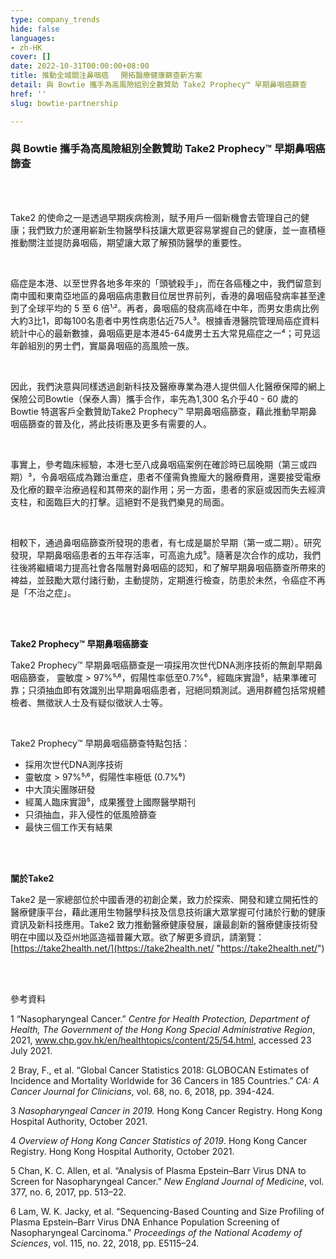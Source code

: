 ```yaml
---
type: company_trends
hide: false
languages:
- zh-HK
cover: []
date: 2022-10-31T00:00:00+08:00
title: 推動全城關注鼻咽癌 　開拓醫療健康篩查新方案
detail: 與 Bowtie 攜手為高風險組別全數贊助 Take2 Prophecy™ 早期鼻咽癌篩查
href: ''
slug: bowtie-partnership

---
```

### **與 Bowtie 攜手為高風險組別全數贊助 Take2 Prophecy™ 早期鼻咽癌篩查**

<br/>

<br/>

Take2 的使命之一是透過早期疾病檢測，賦予用戶一個新機會去管理自己的健康；我們致力於運用嶄新生物醫學科技讓大眾更容易掌握自己的健康，並一直積極推動關注並提防鼻咽癌，期望讓大眾了解預防醫學的重要性。

<br/>

癌症是本港、以至世界各地多年來的「頭號殺手」，而在各癌種之中，我們留意到南中國和東南亞地區的鼻咽癌病患數目位居世界前列，香港的鼻咽癌發病率甚至達到了全球平均的 5 至 6 倍¹˒²。再者，鼻咽癌的發病高峰在中年，而男女患病比例大約3比1，即每100名患者中男性病患佔近75人³。根據香港醫院管理局癌症資料統計中心的最新數據，鼻咽癌更是本港45-64歲男士五大常見癌症之一⁴；可見這年齡組別的男士們，實屬鼻咽癌的高風險一族。

<br/>

因此，我們決意與同樣透過創新科技及醫療專業為港人提供個人化醫療保障的網上保險公司Bowtie（保泰人壽）攜手合作，率先為1,300 名介乎40 - 60 歲的Bowtie 特選客戶全數贊助Take2 Prophecy™ 早期鼻咽癌篩查，藉此推動早期鼻咽癌篩查的普及化，將此技術惠及更多有需要的人。

<br/>

事實上，參考臨床經驗，本港七至八成鼻咽癌案例在確診時已屆晚期（第三或四期）³，令鼻咽癌成為難治重症，患者不僅需負擔龐大的醫療費用，還要接受電療及化療的艱辛治療過程和其帶來的副作用；另一方面，患者的家庭或因而失去經濟支柱，和面臨巨大的打擊。這絕對不是我們樂見的局面。

<br/>

相較下，通過鼻咽癌篩查所發現的患者，有七成是屬於早期（第一或二期）。研究發現，早期鼻咽癌患者的五年存活率，可高逾九成⁵。隨著是次合作的成功，我們往後將繼續竭力提高社會各階層對鼻咽癌的認知，和了解早期鼻咽癌篩查所帶來的裨益，並鼓勵大眾付諸行動，主動提防，定期進行檢查，防患於未然，令癌症不再是「不治之症」。

<br/>

<br/>

**Take2 Prophecy™ 早期鼻咽癌篩查**

Take2 Prophecy™ 早期鼻咽癌篩查是一項採用次世代DNA測序技術的無創早期鼻咽癌篩查， 靈敏度 > 97%⁵˒⁶，假陽性率低至0.7%⁶，經臨床實證⁵，結果準確可靠；只須抽血即有效識別出早期鼻咽癌患者，冠絕同類測試。適用群體包括常規體檢者、無徵狀人士及有疑似徵狀人士等。

<br/>

Take2 Prophecy™ 早期鼻咽癌篩查特點包括：

* 採用次世代DNA測序技術
* 靈敏度 > 97%⁵˒⁶，假陽性率極低 (0.7%⁶)
* 中大頂尖團隊研發
* 經萬人臨床實證⁵，成果獲登上國際醫學期刊
* 只須抽血，非入侵性的低風險篩查
* 最快三個工作天有結果

<br/>

<br/>

**關於Take2**

Take2 是一家總部位於中國香港的初創企業，致力於探索、開發和建立開拓性的醫療健康平台，藉此運用生物醫學科技及信息技術讓大眾掌握可付諸於行動的健康資訊及新科技應用。Take2 致力推動醫療健康發展，讓最創新的醫療健康技術發明在中國以及亞州地區造福普羅大眾。欲了解更多資訊，請瀏覽：[https://take2health.net/](https://take2health.net/ "https://take2health.net/")

<br/>

<br/>

參考資料

1 “Nasopharyngeal Cancer.” _Centre for Health Protection, Department of Health, The Government of the Hong Kong Special Administrative Region_, 2021, www.chp.gov.hk/en/healthtopics/content/25/54.html, accessed 23 July 2021.

2 Bray, F., et al. “Global Cancer Statistics 2018: GLOBOCAN Estimates of Incidence and Mortality Worldwide for 36 Cancers in 185 Countries.” _CA: A Cancer Journal for Clinicians_, vol. 68, no. 6, 2018, pp. 394-424.

3 _Nasopharyngeal Cancer in 2019._ Hong Kong Cancer Registry. Hong Kong Hospital Authority, October 2021.

4 _Overview of Hong Kong Cancer Statistics of 2019_. Hong Kong Cancer Registry. Hong Kong Hospital Authority, October 2021.

5 Chan, K. C. Allen, et al. “Analysis of Plasma Epstein–Barr Virus DNA to Screen for Nasopharyngeal Cancer.” _New England Journal of Medicine_, vol. 377, no. 6, 2017, pp. 513–22.

6 Lam, W. K. Jacky, et al. “Sequencing-Based Counting and Size Profiling of Plasma Epstein–Barr Virus DNA Enhance Population Screening of Nasopharyngeal Carcinoma.” _Proceedings of the National_ _Academy of Sciences_, vol. 115, no. 22, 2018, pp. E5115–24.